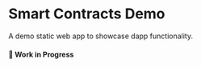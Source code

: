 # Smart Contracts Demo

A demo static web app to showcase dapp functionality.

#### 🚧 Work in Progress
